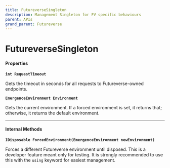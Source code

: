 ```yaml
---
title: FutureverseSingleton
description: Management Singleton for FV specific behaviours
parent: APIs
grand_parent: Futureverse
---
```


# FutureverseSingleton

#### Properties

**`int RequestTimeout`**

Gets the timeout in seconds for all requests to Futureverse-owned endpoints.

**`EmergenceEnvironment Environment`**

Gets the current environment. If a forced environment is set, it returns that; otherwise, it returns the default environment.

***

#### Internal Methods

**`IDisposable ForcedEnvironment(EmergenceEnvironment newEnvironment)`**

Forces a different Futureverse environment until disposed. This is a developer feature meant only for testing. It is strongly recommended to use this with the `using` keyword for easiest management.
